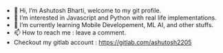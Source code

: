 - 👋 Hi, I’m Ashutosh Bharti, welcome to my git profile.
- 👀 I’m interested in Javascript and Python with real life implementations.
- 🌱 I’m currently learning Mobile Developement, ML AI, and other stuffs.
- 📫 How to reach me : leave a comment.
- Checkout my gitlab account : https://gitlab.com/ashutosh2205

<!---
ashutosh2205x/ashutosh2205x is a ✨ special ✨ repository because its `README.md` (this file) appears on your GitHub profile.
You can click the Preview link to take a look at your changes.
--->
